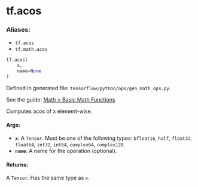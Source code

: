 <div itemscope itemtype="http://developers.google.com/ReferenceObject">
<meta itemprop="name" content="tf.acos" />
</div>

# tf.acos

### Aliases:

* `tf.acos`
* `tf.math.acos`

``` python
tf.acos(
    x,
    name=None
)
```



Defined in generated file: `tensorflow/python/ops/gen_math_ops.py`.

See the guide: [Math > Basic Math Functions](../../../api_guides/python/math_ops.md#Basic_Math_Functions)

Computes acos of x element-wise.

#### Args:

* <b>`x`</b>: A `Tensor`. Must be one of the following types: `bfloat16`, `half`, `float32`, `float64`, `int32`, `int64`, `complex64`, `complex128`.
* <b>`name`</b>: A name for the operation (optional).


#### Returns:

A `Tensor`. Has the same type as `x`.